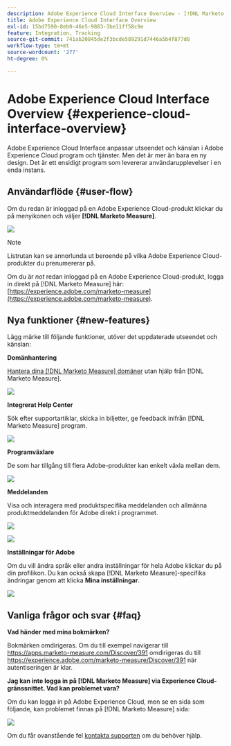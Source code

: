 ```yaml
---
description: Adobe Experience Cloud Interface Overview - [!DNL Marketo Measure]
title: Adobe Experience Cloud Interface Overview
exl-id: 15bd7590-8eb0-46e5-9883-3be11ff58c9e
feature: Integration, Tracking
source-git-commit: 741ab20845de2f3bcde589291d7446a5b4f877d8
workflow-type: tm+mt
source-wordcount: '277'
ht-degree: 0%

---
```


# Adobe Experience Cloud Interface Overview {#experience-cloud-interface-overview}

Adobe Experience Cloud Interface anpassar utseendet och känslan i Adobe Experience Cloud program och tjänster. Men det är mer än bara en ny design. Det är ett ensidigt program som levererar användarupplevelser i en enda instans.

## Användarflöde {#user-flow}

Om du redan är inloggad på en Adobe Experience Cloud-produkt klickar du på menyikonen och väljer **[!DNL Marketo Measure]**.

![](assets/unified-shell-overview-4.png)

>[!NOTE]
>
>Listrutan kan se annorlunda ut beroende på vilka Adobe Experience Cloud-produkter du prenumererar på.

Om du är _not_ redan inloggad på en Adobe Experience Cloud-produkt, logga in direkt på [!DNL Marketo Measure] här: [https://experience.adobe.com/marketo-measure](https://experience.adobe.com/marketo-measure).

## Nya funktioner {#new-features}

Lägg märke till följande funktioner, utöver det uppdaterade utseendet och känslan:

**Domänhantering**

[Hantera dina [!DNL Marketo Measure] domäner](/help/marketo-measure-and-adobe/domain-management.md) utan hjälp från [!DNL Marketo Measure].

![](assets/unified-shell-overview-5.png)

**Integrerat Help Center**

Sök efter supportartiklar, skicka in biljetter, ge feedback inifrån [!DNL Marketo Measure] program.

![](assets/unified-shell-overview-6.png)

**Programväxlare**

De som har tillgång till flera Adobe-produkter kan enkelt växla mellan dem.

![](assets/unified-shell-overview-7.png)

**Meddelanden**

Visa och interagera med produktspecifika meddelanden och allmänna produktmeddelanden för Adobe direkt i programmet.

![](assets/unified-shell-overview-8.png)

![](assets/unified-shell-overview-9.png)

**Inställningar för Adobe**

Om du vill ändra språk eller andra inställningar för hela Adobe klickar du på din profilikon. Du kan också skapa [!DNL Marketo Measure]-specifika ändringar genom att klicka **Mina inställningar**.

![](assets/unified-shell-overview-10.png)

## Vanliga frågor och svar {#faq}

**Vad händer med mina bokmärken?**

Bokmärken omdirigeras. Om du till exempel navigerar till https://apps.marketo-measure.com/Discover/391 omdirigeras du till https://experience.adobe.com/marketo-measure/Discover/391 när autentiseringen är klar.

**Jag kan inte logga in på [!DNL Marketo Measure] via Experience Cloud-gränssnittet. Vad kan problemet vara?**

Om du kan logga in på Adobe Experience Cloud, men se en sida som följande, kan problemet finnas på [!DNL Marketo Measure] sida:

![](assets/unified-shell-overview-11.png)

Om du får ovanstående fel [kontakta supporten](https://nation.marketo.com/t5/support/ct-p/Support) om du behöver hjälp.
